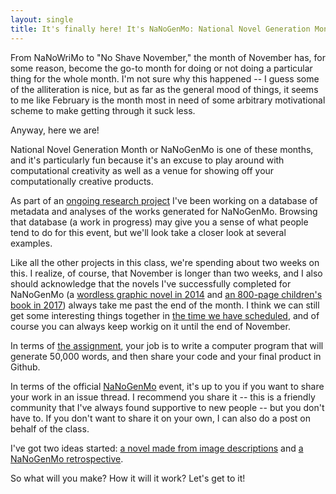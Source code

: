 ```yaml
---
layout: single
title: It's finally here! It's NaNoGenMo: National Novel Generation Month!
---
```


From NaNoWriMo to "No Shave November," the month of November has, for some reason, become the go-to month for doing or not doing a particular thing for the whole month. I'm not sure why this happened -- I guess some of the alliteration is nice, but as far as the general mood of things, it seems to me like February is the month most in need of some arbitrary motivational scheme to make getting through it suck less.

Anyway, here we are!

National Novel Generation Month or NaNoGenMo is one of these months, and it's particularly fun because it's an excuse to play around with computational creativity as well as a venue for showing off your computationally creative products. 

As part of an [ongoing research project](https://github.com/zachwhalen/nngm-research) I've been working on a database of metadata and analyses of the works generated for NaNoGenMo. Browsing that database (a work in progress) may give you a sense of what people tend to do for this event, but we'll look take a closer look at several examples.

Like all the other projects in this class, we're spending about two weeks on this. I realize, of course, that November is longer than two weeks, and I also should acknowledge that the novels I've successfully completed for NaNoGenMo (a [wordless graphic novel in 2014](https://github.com/dariusk/NaNoGenMo-2014/issues/40) and [an 800-page children's book in 2017](http://www.zachwhalen.net/posts/a-python-script-that-writes-800-page-childrens-books/)) always take me past the end of the month. I think we can still get some interesting things together in [the time we have scheduled](https://zachwhalen.github.io/creativecoding/schedule/), and of course you can always keep workig on it until the end of November.

In terms of [the assignment](https://zachwhalen.github.io/creativecoding/projects/#project-nanogenmo), your job is to write a computer program that will generate 50,000 words, and then share your code and your final product in Github.

In terms of the official [NaNoGenMo](https://github.com/nanogenmo/2018) event, it's up to you if you want to share your work in an issue thread. I recommend you share it -- this is a friendly community that I've always found supportive to new people -- but you don't have to. If you don't want to share it on your own, I can also do a post on behalf of the class.

I've got two ideas started: [a novel made from image descriptions](https://github.com/NaNoGenMo/2018/issues/33) and [a NaNoGenMo retrospective](https://github.com/NaNoGenMo/2018/issues/34). 

So what will you make? How it will it work?  Let's get to it!